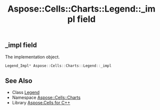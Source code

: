 ﻿---
title: Aspose::Cells::Charts::Legend::_impl field
linktitle: _impl
second_title: Aspose.Cells for C++ API Reference
description: 'Aspose::Cells::Charts::Legend::_impl field. The implementation object in C++.'
type: docs
weight: 1200
url: /cpp/aspose.cells.charts/legend/_impl/
---
## _impl field


The implementation object.

```cpp
Legend_Impl* Aspose::Cells::Charts::Legend::_impl
```

## See Also

* Class [Legend](../)
* Namespace [Aspose::Cells::Charts](../../)
* Library [Aspose.Cells for C++](../../../)

